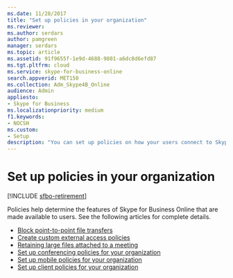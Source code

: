 ```yaml
---
ms.date: 11/28/2017
title: "Set up policies in your organization"
ms.reviewer: 
ms.author: serdars
author: pamgreen
manager: serdars
ms.topic: article
ms.assetid: 91f9655f-1e9d-4688-9801-a6dc8d6efd87
ms.tgt.pltfrm: cloud
ms.service: skype-for-business-online
search.appverid: MET150
ms.collection: Adm_Skype4B_Online
audience: Admin
appliesto:
- Skype for Business
ms.localizationpriority: medium
f1.keywords:
- NOCSH
ms.custom:
- Setup
description: "You can set up policies on how your users connect to Skype for Business Online using the Skype for Business."
---
```


# Set up policies in your organization

[!INCLUDE [sfbo-retirement](../../Hub/includes/sfbo-retirement.md)]

Policies help determine the features of Skype for Business Online that are made available to users. See the following articles for complete details.

- [Block point-to-point file transfers](block-point-to-point-file-transfers.md)
- [Create custom external access policies](create-custom-external-access-policies.md)
- [Retaining large files attached to a meeting](retaining-large-files-attached-to-a-meeting.md)
- [Set up conferencing policies for your organization](set-up-conferencing-policies-for-your-organization.md)
- [Set up mobile policies for your organization](set-up-mobile-policies-for-your-organization.md)
- [Set up client policies for your organization](set-up-client-policies-for-your-organization.md)

